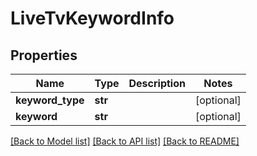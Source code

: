 # LiveTvKeywordInfo

## Properties
Name | Type | Description | Notes
------------ | ------------- | ------------- | -------------
**keyword_type** | **str** |  | [optional] 
**keyword** | **str** |  | [optional] 

[[Back to Model list]](../README.md#documentation-for-models) [[Back to API list]](../README.md#documentation-for-api-endpoints) [[Back to README]](../README.md)

